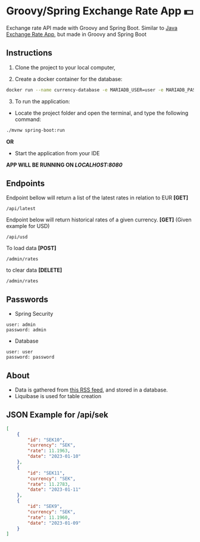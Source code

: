 # Groovy/Spring Exchange Rate App 💵

Exchange rate API made with Groovy and Spring Boot. Similar to [Java Exchange Rate App](https://github.com/AugustsKir/exchange-rates), but made in Groovy and Spring Boot 


## Instructions

1. Clone the project to your local computer,

2. Create a docker container for the database:

```bash
docker run --name currency-database -e MARIADB_USER=user -e MARIADB_PASSWORD=password -e MYSQL_ROOT_PASSWORD=rootpassword -e MARIADB_DATABASE=currency-database -p 3306:3306 -d mariadb:latest
```
3. To run the application:
- Locate the project folder and open the terminal, and type the following command:

```bash
./mvnw spring-boot:run

``` 
**OR**

- Start the application from your IDE

**APP WILL BE RUNNING ON *LOCALHOST:8080***
## Endpoints

Endpoint bellow will return a list of the latest rates in relation to EUR **[GET]**
```
/api/latest
```
Endpoint below will return historical rates of a given currency. **[GET]** (Given example for USD)
```
/api/usd
```
To load data **[POST]**
```
/admin/rates
```
to clear data **[DELETE]**
```
/admin/rates
```

## Passwords

- Spring Security
```
user: admin
password: admin
```

- Database

```
user: user
password: password

```

## About
- Data is gathered from [this RSS feed](https://www.bank.lv/vk/ecb_rss.xml), and stored in a database. 
- Liquibase is used for table creation


## JSON Example for /api/sek

```json
[
    {
        "id": "SEK10",
        "currency": "SEK",
        "rate": 11.1963,
        "date": "2023-01-10"
    },
    {
        "id": "SEK11",
        "currency": "SEK",
        "rate": 11.2783,
        "date": "2023-01-11"
    },
    {
        "id": "SEK9",
        "currency": "SEK",
        "rate": 11.1960,
        "date": "2023-01-09"
    }
]
```
